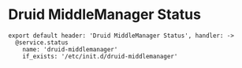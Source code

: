 
# Druid MiddleManager Status

    export default header: 'Druid MiddleManager Status', handler: ->
      @service.status
        name: 'druid-middlemanager'
        if_exists: '/etc/init.d/druid-middlemanager'

